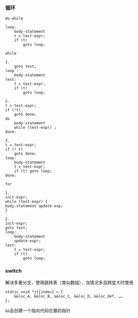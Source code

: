 ### 循环
`do-while`
```
loop:
	body-statement 
	t = test-expr;
	if (t) 
		goto loop;
```

`while`
```
1.
	goto test; 
loop : 
	body-statement 
test: 
	t = test-expr; 
	if (t) 
		goto loop;
	
2.	
t = test-expr;
if (!t) 
	goto done; 
do 
	body-statement
	while (test-expr) ;
done: 

3.
t = test-expr; 
if (! t) 
	goto done; 
loop: 
	body-statement 
	t = test-expr; 
	if (t) goto loop;
done:
```

`for`
```
1.
init-expr; 
while (test-expr) { 
body-statement update-exp; 
}

2.
init-expr; 
goto test; 
loop: 
	body-statement 
	update-expr; 
test: 
	t = test-expr; 
	if (t) 
		goto loop;
```


### switch
解决多重分支，使用跳转表（类似数组），当情况多且跨度大时使用
```
static void *jt[index] = {
	&&loc_A, &&loc_B, &&loc_C, &&loc_D, &&loc_def, …… 
};
```
`&&`会创建一个指向代码位置的指针